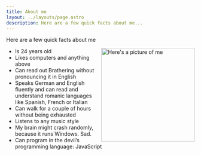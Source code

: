 ```yaml
---
title: About me
layout: ../layouts/page.astro
description: Here are a few quick facts about me...
---
```


Here are a few quick facts about me

<img alt="Here's a picture of me" src="/me.png" height="250" style="float:right;margin-top:0 !important;">

  * Is 24 years old
  * Likes computers and anything above
  * Can read out Brathering without pronouncing it in English
  * Speaks German and English fluently and can read and understand romanic languages like Spanish, French or Italian
  * Can walk for a couple of hours without being exhausted
  * Listens to any music style
  * My brain might crash randomly, because it runs Windows. Sad.
  * Can program in the devil&#8217;s programming language: JavaScript

<br>

